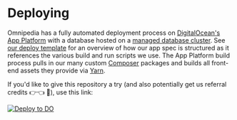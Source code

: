 # Deploying

Omnipedia has a fully automated deployment process on [DigitalOcean's App
Platform](https://docs.digitalocean.com/products/app-platform/) with a database
hosted on a [managed database
cluster](https://docs.digitalocean.com/products/databases/). See [our deploy
template](../.do/deploy.template.yaml) for an overview of how our app spec is
structured as it references the various build and run scripts we use. The App
Platform build process pulls in our many custom
[Composer](https://getcomposer.org/) packages and builds all front-end assets
they provide via [Yarn](https://yarnpkg.com/).

If you'd like to give this repository a try (and also potentially get us
referral credits 👉👈 🥺), use this link:

[![Deploy to DO](https://www.deploytodo.com/do-btn-blue.svg)](https://cloud.digitalocean.com/apps/new?repo=https://gitlab.com/neurocracy/omnipedia/omnipedia/tree/main&refcode=44bfd65c116f)
